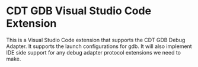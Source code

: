 # CDT GDB Visual Studio Code Extension

This is a Visual Studio Code extension that supports the CDT GDB Debug Adapter.
It supports the launch configurations for gdb.
It will also implement IDE side support for any debug adapter protocol extensions we need to make.

